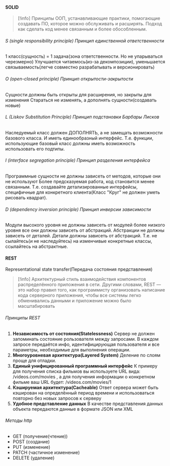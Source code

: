 #### SOLID
>[!info] Принципы ООП, устанавливающие практики, помогающие создавать ПО, которое можно обслуживать и расширять. Подход как сделать код менее связанным и более обособленным.

###### S (single responsibility principle) Принцип единственной ответственности
1 класс(сущность) = 1 задача(зона ответственности. Но не упарываться черезмерно)
Улучшается читаемось(из-за декомпозиции), уменьшается связываемость(легче совместно разрабатывать и версионировать)

###### O (open-closed principle) Принцип открытости-закрытости
Сущности должны быть открыты для расширения, но закрыты для изменения
Стараться не изменять, а дополнять сущности(создавать новые)

###### L (Liskov Substitution Principle) Принцип подстановки Барбары Лисков
Наследуемый класс должен ДОПОЛНЯТЬ, а не замещать возможности базового класса. И иметь единообразный интерфейс. 
Т.е. функции, использующие базовый класс должны иметь возможность использовать его подтипы.

###### I (interface segregation principle) Принцип разделения интерфейса
Программные сущности не должны зависеть от методов, которые они не используют
Более предсказуемая работа, код становится менее связанным. 
Т.е. создавайте детализированные интерфейсы, специфичные для конкретного клиента(Класс "Круг" не должен уметь рисовать квадрат).

###### D (dependency inversion principle) Принцип инверсии зависимости
Модули высокого уровня не должны зависеть от модулей более низкого уровня все они
должны зависеть от абстракций. Абстракции не должны зависеть от деталей. Детали 
должны зависеть от абстракций. 
Т.е. не сылайтесь(и не наследуйтесь) на изменчивые конкретные классы, ссылайтесь на абстрактные.

#### REST
Representational state transfer(Передача состояния представления)
>[!info] Архитектурный стиль взаимодействия компонентов распределённого приложения в сети. Другими словами, REST — это набор правил того, как программисту организовать написание кода серверного приложения, чтобы все системы легко обменивались данными и приложение можно было масштабировать

###### Принципы REST
1) **Независимость от состояния(Statelessness)**
   Сервер не должен запоминать состояние рользователя между запросами. В каждом запросе
   передаётся инфо, идентифицирующая пользователя и все параметры, необходимые для
   выполнения операции.
2) **Многоуровневая архитектура(Layered System)**
   Деление по слоям проще для отладки.
3) **Единый унифицированный программный интерфейс**
   К примеру для получения списка фильмов вы используете URL вида: /videos.com/movies , а для
   получения информации о конкретном фильме ваш URL будет: /videos.com/movies/1
4) **Кэшируемая архитектура(Cacheable)**
   Ответ сервера может быть кэширован на определённый период времени и использоваться
   повторно без новых запросов к серверу
5) **Удобное представление данных**
   В качестве представления данных объекта передаются данные в формате JSON или XML

###### Методы http
- GET       (получение(чтение))
- POST      (создание)
- PUT       (изменение)
- PATCH     (частичное изменение)
- DELETE    (удаление)
